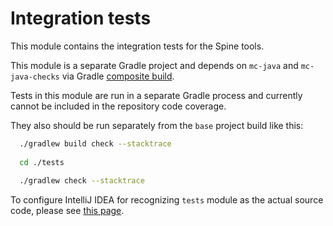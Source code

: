 # Integration tests

This module contains the integration tests for the Spine tools.

This module is a separate Gradle project and depends on `mc-java` and `mc-java-checks` via Gradle
[composite build][composite-build].

Tests in this module are run in a separate Gradle process and currently cannot be included in the 
repository code coverage.

They also should be run separately from the `base` project build like this:

```bash
  ./gradlew build check --stacktrace
  
  cd ./tests
  
  ./gradlew check --stacktrace
```

To configure IntelliJ IDEA for recognizing `tests` module as the actual source code, please see 
[this page][idea-composite-builds].
                                                                                                                                  
[composite-build]: https://docs.gradle.org/current/userguide/composite_builds.html#included_build_declaring_substitutions
[idea-composite-builds]: https://blog.jetbrains.com/idea/2016/10/intellij-idea-2016-3-eap-gradle-composite-builds-and-android-studio-2-2/ 
